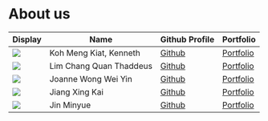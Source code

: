 # About us

|Display | Name | Github Profile | Portfolio|
|--------|----|--------------|---------|
![](https://via.placeholder.com/100.png?text=Photo) | Koh Meng Kiat, Kenneth | [Github](https://github.com/xRossKoh) | [Portfolio](team/xrosskoh.md)|
![](https://via.placeholder.com/100.png?text=Photo) | Lim Chang Quan Thaddeus | [Github](https://github.com/ThaddeusLim99) | [Portfolio](team/thaddeuslim99.md)|
![](https://via.placeholder.com/100.png?text=Photo) | Joanne Wong Wei Yin | [Github](https://github.com/JWweiyin) | [Portfolio](team/jwweiyin.md)|
![](https://via.placeholder.com/100.png?text=Photo) | Jiang Xing Kai | [Github](https://github.com/xkisxk) | [Portfolio](/team/xkisxk.md)|
![](https://via.placeholder.com/100.png?text=Photo) | Jin Minyue | [Github](https://github.com/astralum) | [Portfolio](team/astralum.md)|

